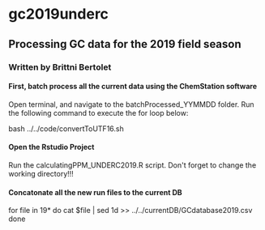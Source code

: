 # gc2019underc
## Processing GC data for the 2019 field season 
### Written by Brittni Bertolet

#### First, batch process all the current data using the ChemStation software
Open terminal, and navigate to the batchProcessed_YYMMDD folder. 
Run the following command to execute the for loop below:

bash ../../code/convertToUTF16.sh

#### Open the Rstudio Project
Run the calculatingPPM_UNDERC2019.R script. Don't forget to change the working directory!!!

#### Concatonate all the new run files to the current DB
for file in 19*
do
cat $file | sed 1d >> ../../currentDB/GCdatabase2019.csv
done 
